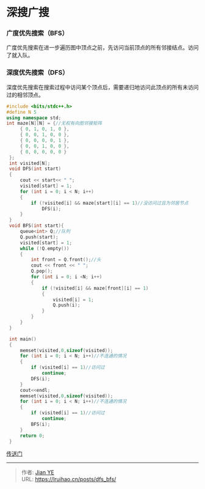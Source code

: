 # 深搜广搜


### 广度优先搜索（BFS）

广度优先搜索在进一步遍历图中顶点之前，先访问当前顶点的所有邻接结点。访问了就入队。

### 深度优先搜索（DFS）

深度优先搜索在搜索过程中访问某个顶点后，需要递归地访问此顶点的所有未访问过的相邻顶点。

```cpp
#include <bits/stdc++.h>
#define N 5
using namespace std;
int maze[N][N] = {//无权有向图邻接矩阵
     { 0, 1, 0, 1, 0 },
     { 0, 0, 1, 0, 0 },
     { 0, 0, 0, 0, 1 },
     { 0, 0, 1, 0, 0 },
     { 0, 0, 0, 0, 0 }
 };
 int visited[N];
 void DFS(int start)
 {
     cout << start<< " ";
     visited[start] = 1;
     for (int i = 0; i < N; i++)
     {
         if (!visited[i] && maze[start][i] == 1)//没访问过且为邻居节点
             DFS(i);
     }
 }
 void BFS(int start){
     queue<int> Q;//队列
     Q.push(start);
     visited[start] = 1;
     while (!Q.empty())
     {
         int front = Q.front();//头
         cout << front << " ";
         Q.pop();
         for (int i = 0; i <N; i++)
         {
             if (!visited[i] && maze[front][i] == 1)
             {
                 visited[i] = 1;
                 Q.push(i);
             }
         }
     }
 }

 int main()
 {
     memset(visited,0,sizeof(visited));
     for (int i = 0; i < N; i++)//不连通的情况
     {
         if (visited[i] == 1)//访问过
             continue;
         DFS(i);
     }
     cout<<endl;
     memset(visited,0,sizeof(visited));
     for (int i = 0; i < N; i++)//不连通的情况
     {
         if (visited[i] == 1)//访问过
             continue;
         BFS(i);
     }
     return 0;
 }
```

[传送门](https://blog.csdn.net/wumingkeqi/article/details/70940978)


---

> 作者: [Jian YE](https://github.com/jianye0428)  
> URL: https://lruihao.cn/posts/dfs_bfs/  

